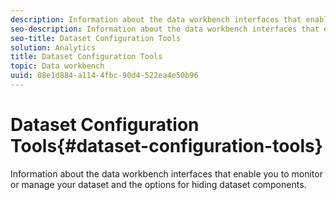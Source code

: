 ```yaml
---
description: Information about the data workbench interfaces that enable you to monitor or manage your dataset and the options for hiding dataset components.
seo-description: Information about the data workbench interfaces that enable you to monitor or manage your dataset and the options for hiding dataset components.
seo-title: Dataset Configuration Tools
solution: Analytics
title: Dataset Configuration Tools
topic: Data workbench
uuid: 08e1d884-a114-4fbc-90d4-522ea4e50b96
---
```


# Dataset Configuration Tools{#dataset-configuration-tools}

Information about the data workbench interfaces that enable you to monitor or manage your dataset and the options for hiding dataset components.

